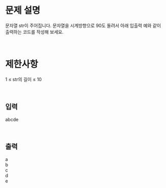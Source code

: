 # 문제 설명

문자열 str이 주어집니다. 문자열을 시계방향으로 90도 돌려서 아래 입출력 예와 같이
출력하는 코드를 작성해 보세요.

<br>

# 제한사항

1 ≤ str의 길이 ≤ 10

<br>

## 입력

abcde

<br>

## 출력

a <br> b <br> c <br> d <br> e
